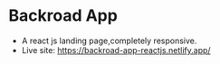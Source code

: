 # Backroad App
- A react js landing page,completely responsive.
-  Live site: https://backroad-app-reactjs.netlify.app/
